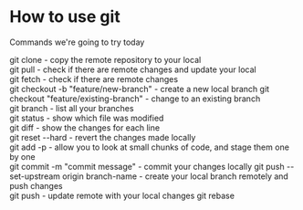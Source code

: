 # How to use git

Commands we're going to try today

git clone - copy the remote repository to your local  
git pull - check if there are remote changes and update your local   
git fetch - check if there are remote changes  
git checkout -b "feature/new-branch" - create a new local branch
git checkout "feature/existing-branch" - change to an existing branch   
git branch - list all your branches  
git status - show which file was modified  
git diff - show the changes for each line  
git reset --hard - revert the changes made locally  
git add -p - allow you to look at small chunks of code, and stage them one by one  
git commit -m "commit message" - commit your changes locally
git push --set-upstream origin branch-name - create your local branch remotely and push changes    
git push - update remote with your local changes
git rebase  